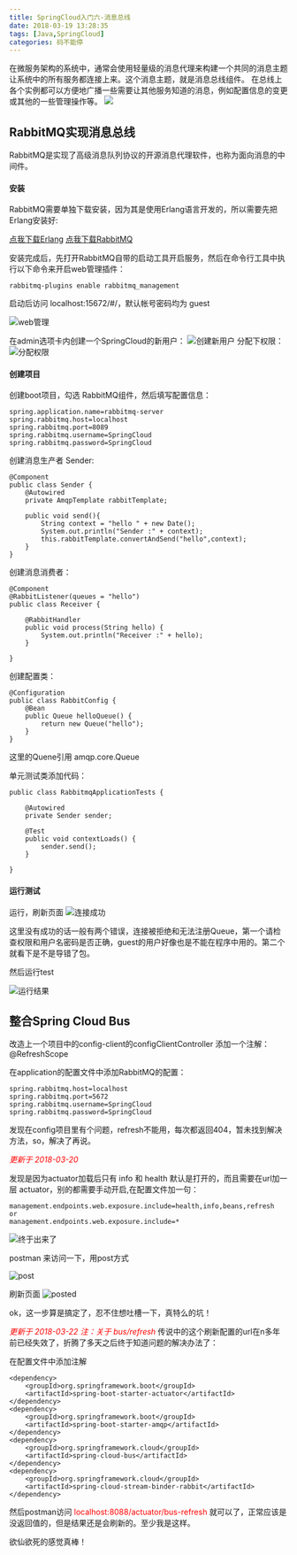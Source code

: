 ```yaml
---
title: SpringCloud入门六-消息总线
date: 2018-03-19 13:28:35
tags: [Java,SpringCloud]
categories: 码不能停
---
```


在微服务架构的系统中，通常会使用轻量级的消息代理来构建一个共同的消息主题让系统中的所有服务都连接上来。这个消息主题，就是消息总线组件。
在总线上各个实例都可以方便地广播一些需要让其他服务知道的消息，例如配置信息的变更或其他的一些管理操作等。
![](/Spring-Cloud-RabbitMQ/java.jpg)
<!--more-->
## RabbitMQ实现消息总线

RabbitMQ是实现了高级消息队列协议的开源消息代理软件，也称为面向消息的中间件。

#### 安装

RabbitMQ需要单独下载安装，因为其是使用Erlang语言开发的，所以需要先把Erlang安装好:

[点我下载Erlang](/http://www.erlang.org/downloads)
[点我下载RabbitMQ](/http://www.rabbitmq.com/download.html)

安装完成后，先打开RabbitMQ自带的启动工具开启服务，然后在命令行工具中执行以下命令来开启web管理插件：
```
rabbitmq-plugins enable rabbitmq_management
```

启动后访问 localhost:15672/#/，默认帐号密码均为 guest

![web管理](/Spring-Cloud-RabbitMQ/web管理.png)

在admin选项卡内创建一个SpringCloud的新用户：
![创建新用户](/Spring-Cloud-RabbitMQ/创建新用户.png)
分配下权限：
![分配权限](/Spring-Cloud-RabbitMQ/分配权限.png)


#### 创建项目

创建boot项目，勾选 RabbitMQ组件，然后填写配置信息：
```
spring.application.name=rabbitmq-server
spring.rabbitmq.host=localhost
spring.rabbitmq.port=8089
spring.rabbitmq.username=SpringCloud
spring.rabbitmq.password=SpringCloud

```

创建消息生产者 Sender:
```
@Component
public class Sender {
    @Autowired
    private AmqpTemplate rabbitTemplate;

    public void send(){
        String context = "hello " + new Date();
        System.out.println("Sender :" + context);
        this.rabbitTemplate.convertAndSend("hello",context);
    }
}
```

创建消息消费者：
```
@Component
@RabbitListener(queues = "hello")
public class Receiver {
    
    @RabbitHandler
    public void process(String hello) {
        System.out.println("Receiver :" + hello);
    }

}
```

创建配置类：
```
@Configuration
public class RabbitConfig {
    @Bean
    public Queue helloQueue() {
        return new Queue("hello");
    }
}
```

这里的Quene引用 amqp.core.Queue

单元测试类添加代码：
```
public class RabbitmqApplicationTests {

	@Autowired
	private Sender sender;

	@Test
	public void contextLoads() {
		sender.send();
	}

}
```

#### 运行测试

运行，刷新页面
![连接成功](/Spring-Cloud-RabbitMQ/连接成功.png)

这里没有成功的话一般有两个错误，连接被拒绝和无法注册Queue，第一个请检查权限和用户名密码是否正确，guest的用户好像也是不能在程序中用的。第二个就看下是不是导错了包。

然后运行test

![运行结果](/Spring-Cloud-RabbitMQ/ok.png)

## 整合Spring Cloud Bus
改造上一个项目中的config-client的configClientController
添加一个注解：@RefreshScope

在application的配置文件中添加RabbitMQ的配置：
```
spring.rabbitmq.host=localhost
spring.rabbitmq.port=5672
spring.rabbitmq.username=SpringCloud
spring.rabbitmq.password=SpringCloud
```

发现在config项目里有个问题，refresh不能用，每次都返回404，暂未找到解决方法，so，解决了再说。

_<font color=red>更新于 2018-03-20</font>_

发现是因为actuator加载后只有 info 和 health 默认是打开的，而且需要在url加一层 actuator，别的都需要手动开启,在配置文件加一句：
```
management.endpoints.web.exposure.include=health,info,beans,refresh
or
management.endpoints.web.exposure.include=*
```

![终于出来了](/Spring-Cloud-RabbitMQ/actuator.png)

postman 来访问一下，用post方式

![post](/Spring-Cloud-RabbitMQ/post.png)

刷新页面
![posted](/Spring-Cloud-RabbitMQ/posted.png)

ok，这一步算是搞定了，忍不住想吐槽一下，真特么的坑！

_<font color=red>更新于 2018-03-22 注：关于 bus/refresh</font>_
传说中的这个刷新配置的url在n多年前已经失效了，折腾了多天之后终于知道问题的解决办法了：

在配置文件中添加注解
```
<dependency>
    <groupId>org.springframework.boot</groupId>
    <artifactId>spring-boot-starter-actuator</artifactId>
</dependency>
<dependency>
    <groupId>org.springframework.boot</groupId>
    <artifactId>spring-boot-starter-amqp</artifactId>
</dependency>
<dependency>
    <groupId>org.springframework.cloud</groupId>
    <artifactId>spring-cloud-bus</artifactId>
</dependency>
<dependency>
    <groupId>org.springframework.cloud</groupId>
    <artifactId>spring-cloud-stream-binder-rabbit</artifactId>
</dependency>
```

然后postman访问 <font color=red>localhost:8088/actuator/bus-refresh </font>就可以了，正常应该是没返回值的，但是结果还是会刷新的。至少我是这样。

欲仙欲死的感觉真棒！
